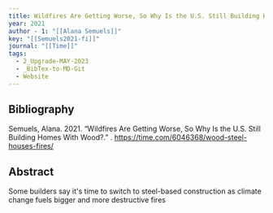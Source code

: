 ```yaml
---
title: Wildfires Are Getting Worse, So Why Is the U.S. Still Building Homes With Wood?
year: 2021
author - 1: "[[Alana Semuels]]"
key: "[[Semuels2021-fi]]"
journal: "[[Time]]"
tags:
  - 2_Upgrade-MAY-2023
  - _BibTex-to-MD-Git
  - Website
---
```


## Bibliography
Semuels, Alana. 2021. “Wildfires Are Getting Worse, So Why Is the U.S. Still Building Homes With Wood?.” . https://time.com/6046368/wood-steel-houses-fires/

## Abstract
Some builders say it's time to switch to steel-based construction as climate change fuels bigger and more destructive fires
